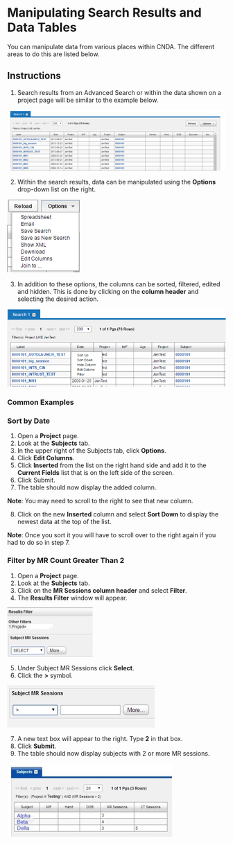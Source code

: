 # Manipulating Search Results and Data Tables

You can manipulate data from various places within CNDA. The different areas to do this are listed below.

## **Instructions**
1. Search results from an Advanced Search or within the data shown on a project page will be similar to the example below.

![search example](images/ManipulateSearchResults1.jpg)

2. Within the search results, data can be manipulated using the **Options** drop-down list on the right.

![options drop down](images/ManipulateSearchResults2.jpg)

3. In addition to these options, the columns can be sorted, filtered, edited and hidden. This is done by clicking on the **column header** and selecting the desired action.

![search sort](images/ManipulateSearchResults3.jpg)

### **Common Examples**
### **Sort by Date**
1. Open a **Project** page.
2. Look at the **Subjects** tab.
3. In the upper right of the Subjects tab, click **Options**.
4. Click **Edit Columns**.
5. Click **Inserted** from the list on the right hand side and add it to the **Current Fields** list that is on the left side of the screen.
6. Click Submit.
7. The table should now display the added column.
   
**Note**: You may need to scroll to the right to see that new column.

8. Click on the new **Inserted** column and select **Sort Down** to display the newest data at the top of the list.

**Note**: Once you sort it you will have to scroll over to the right again if you had to do so in step 7.

### **Filter by MR Count Greater Than 2**
1. Open a **Project** page.
2. Look at the **Subjects** tab.
3. Click on the **MR Sessions column header** and select **Filter**.
4. The **Results Filter** window will appear.

![results filter](images/ManipulateSearchResults4.jpg)

5. Under Subject MR Sessions click **Select**.
6. Click the **>** symbol.

![greater than symbol](images/ManipulateSearchResults5.jpg)

7. A new text box will appear to the right. Type **2** in that box.
8. Click **Submit**.
9. The table should now display subjects with 2 or more MR sessions.

![results table](images/ManipulateSearchResults6.jpg)
